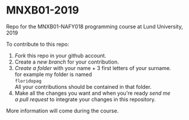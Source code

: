 # MNXB01-2019
Repo for the MNXB01-NAFY018 programming course at Lund University, 2019

To contribute to this repo:

1) *Fork* this repo in your github account.
2) Create a *new branch* for your contribution.
3) *Create a folder* with your name + 3 first letters of your surname.  
   for example my folder is named   
    `floridopag`  
   All your contributions should be contained in that folder.
4) Make all the changes you want and when you're ready *send me  
   a pull request* to integrate your changes in this repository.

More information will come during the course.
   
